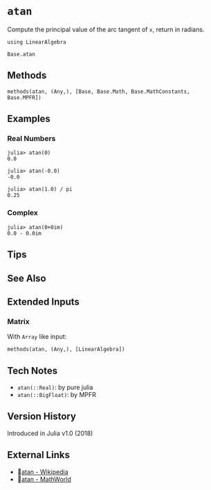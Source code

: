 # `atan`

Compute the principal value of the arc tangent of `x`,
return in radians.

```@setup repl_only
using LinearAlgebra
```
```@docs
Base.atan
```


## Methods

```@repl
methods(atan, (Any,), [Base, Base.Math, Base.MathConstants, Base.MPFR])
```


## Examples

### Real Numbers
```jldoctest
julia> atan(0)
0.0

julia> atan(-0.0)
-0.0

julia> atan(1.0) / pi
0.25
```

### Complex
```jldoctest
julia> atan(0+0im)
0.0 - 0.0im
```

## Tips


## See Also



## Extended Inputs

### Matrix
With `Array` like input:
```@repl repl_only
methods(atan, (Any,), [LinearAlgebra])
```


## Tech Notes

- `atan(::Real)`: by pure julia
- `atan(::BigFloat)`: by MPFR


## Version History

Introduced in Julia v1.0 (2018)


## External Links
- 🔗[atan - Wikipedia](https://en.wikipedia.org/wiki/ )
- 🔗[atan - MathWorld](https://mathworld.wolfram.com/ )
